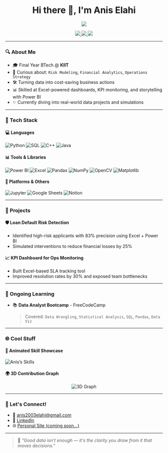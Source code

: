 <h1 align="center">Hi there 👋, I'm Anis Elahi</h1>
<p align="center">
  <img src="https://readme-typing-svg.herokuapp.com?font=Fira+Code&size=25&pause=1000&color=00F9FF&center=true&vCenter=true&width=450&lines=Data+Analyst+%7C+Ops+Enthusiast;Dashboards+%2B+Process+Efficiency;Turning+Data+into+Decisions" />
</p>

<p align="center">
  <a href="mailto:anis2003elahi@gmail.com">
    <img src="https://img.shields.io/badge/Email-red?style=for-the-badge&logo=gmail&logoColor=white" />
  </a>
  <a href="https://www.linkedin.com/in/anis-elahi-sk/">
    <img src="https://img.shields.io/badge/LinkedIn-Anis%20Elahi-blue?style=for-the-badge&logo=linkedin" />
  </a>
  <a href="https://github.com/anis-elahi-sk">
    <img src="https://img.shields.io/badge/GitHub-anis--elahi--sk-black?style=for-the-badge&logo=github" />
  </a>
</p>

---

### 🔍 About Me

- 🎓 Final Year BTech @ **KIIT**
- 🧠 Curious about: `Risk Modeling`, `Financial Analytics`, `Operations Strategy`
- 🛠️ Turning data into cost-saving business actions
- 📊 Skilled at Excel-powered dashboards, KPI monitoring, and storytelling with Power BI
- ✨ Currently diving into real-world data projects and simulations

---

### 🧰 Tech Stack

#### 💻 Languages
![Python](https://img.shields.io/badge/Python-FFD43B?style=flat-square&logo=python&logoColor=blue)
![SQL](https://img.shields.io/badge/SQL-025E8C?style=flat-square&logo=postgresql&logoColor=white)
![C++](https://img.shields.io/badge/C++-00599C?style=flat-square&logo=c%2b%2b&logoColor=white)
![Java](https://img.shields.io/badge/Java-ED8B00?style=flat-square&logo=java&logoColor=white)

#### 📊 Tools & Libraries
![Power BI](https://img.shields.io/badge/Power%20BI-F2C811?style=flat-square&logo=powerbi&logoColor=black)
![Excel](https://img.shields.io/badge/Microsoft%20Excel-217346?style=flat-square&logo=microsoft-excel&logoColor=white)
![Pandas](https://img.shields.io/badge/Pandas-150458?style=flat-square&logo=pandas)
![NumPy](https://img.shields.io/badge/Numpy-013243?style=flat-square&logo=numpy)
![OpenCV](https://img.shields.io/badge/OpenCV-5C3EE8?style=flat-square&logo=opencv)
![Matplotlib](https://img.shields.io/badge/Matplotlib-11557C?style=flat-square&logo=python)

#### 🧠 Platforms & Others
![Jupyter](https://img.shields.io/badge/Jupyter-F37626?style=flat-square&logo=jupyter&logoColor=white)
![Google Sheets](https://img.shields.io/badge/Google%20Sheets-34A853?style=flat-square&logo=google-sheets&logoColor=white)
![Notion](https://img.shields.io/badge/Notion-000000?style=flat-square&logo=notion&logoColor=white)

---

### 🚀 Projects

#### 🛡️ **Loan Default Risk Detection**
- Identified high-risk applicants with 83% precision using Excel + Power BI
- Simulated interventions to reduce financial losses by 25%

#### 📈 **KPI Dashboard for Ops Monitoring**
- Built Excel-based SLA tracking tool
- Improved resolution rates by 30% and exposed team bottlenecks

---

### 🧠 Ongoing Learning

- 📚 **Data Analyst Bootcamp** - FreeCodeCamp  
  > Covered: `Data Wrangling`, `Statistical Analysis`, `SQL`, `Pandas`, `Data Viz`

---

### 🌐 Cool Stuff

#### 🧠 Animated Skill Showcase
![Anis’s Skills](https://skillicons.dev/icons?i=python,sql,java,cpp,pandas,numpy,opencv,excel,github,notion,powerbi&perline=6)

#### 🌍 3D Contribution Graph
<p align="center">
  <img src="https://github.com/antoinebidet/github-profile-3d-contrib/blob/main/profile-night-rainbow.svg" alt="3D Graph" />
</p>

---

### 💬 Let's Connect!

- 📧 anis2003elahi@gmail.com  
- 🔗 [LinkedIn](https://www.linkedin.com/in/anis-elahi-sk)  
- 🌐 [Personal Site (coming soon...)](https://AnisElahi)

---

> 🧭 *"Good data isn't enough — it's the clarity you draw from it that moves decisions."*

